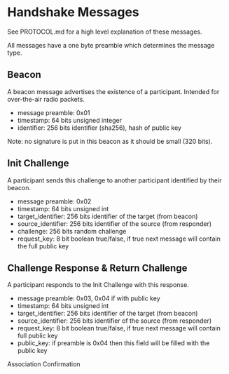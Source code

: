 Handshake Messages
==================

See PROTOCOL.md for a high level explanation of these messages.

All messages have a one byte preamble which determines the message type.

Beacon
------

A beacon message advertises the existence of a participant. Intended for over-the-air radio packets.

-   message preamble: 0x01
-   timestamp: 64 bits unsigned integer
-   identifier: 256 bits identifier (sha256), hash of public key

Note: no signature is put in this beacon as it should be small (320 bits).

Init Challenge
--------------

A participant sends this challenge to another participant identified by their beacon.

-   message preamble: 0x02
-   timestamp: 64 bits unsigned int
-   target\_identifier: 256 bits identifier of the target (from beacon)
-   source\_identifier: 256 bits identifier of the source (from responder)
-   challenge: 256 bits random challenge
-   request\_key: 8 bit boolean true/false, if true next message will contain the full public key

Challenge Response & Return Challenge
-------------------------------------

A participant responds to the Init Challenge with this response.

-   message preamble: 0x03, 0x04 if with public key
-   timestamp: 64 bits unsigned int
-   target\_identifier: 256 bits identifier of the target (from beacon)
-   source\_identifier: 256 bits identifier of the source (from responder)
-   request\_key: 8 bit boolean true/false, if true next message will contain full public key
-   public\_key: if preamble is 0x04 then this field will be filled with the public key

Association Confirmation
